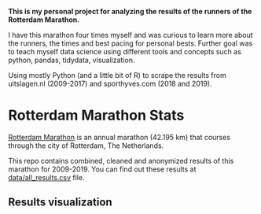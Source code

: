 <b>This is my personal project for analyzing the results of the runners of the Rotterdam Marathon.</b>

I have this marathon four times myself and was curious to learn more about the runners, the times and best pacing for personal bests. Further goal was to teach myself data science using different tools and concepts such as python, pandas, tidydata, visualization.


Using mostly Python (and a little bit of R) to scrape the results from uitslagen.nl (2009-2017) and sporthyves.com (2018 and 2019).

# Rotterdam Marathon Stats

[Rotterdam Marathon](https://www.nnmarathonrotterdam.org/) is an annual marathon (42.195 km) that courses through the city of Rotterdam, The Netherlands.

This repo contains combined, cleaned and anonymized results of this marathon for 2009-2019. You can find out these results at [data/all_results.csv](data/all_results.csv) file.

## Results visualization
